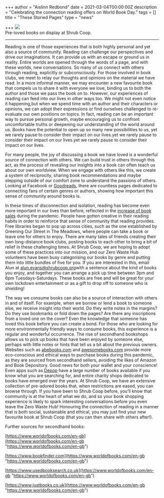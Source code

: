 +++
author = "Aislinn Redbond"
date = 2021-03-04T00:00:00Z
description = "Celebrating the connection reading offers on World Book Day."
tags = []
title = "These Storied Pages"
type = "news"

+++
![](https://res.cloudinary.com/shrub-co-op/image/upload/v1614854545/shrubcoop.org/media/IMG_0749_1_tdffxm.jpg)  
Pre-loved books on display at Shrub Coop.

***

Reading is one of those experiences that is both highly personal and yet also a source of community. Reading can challenge our perspectives and drive our imaginations. It can provide us with an escape or ground us in reality. Entire worlds are opened through the words of a page, and with these worlds, new conversations. So many of us connect with others through reading, explicitly or subconsciously. For those involved in book clubs, we meet to relay our thoughts and opinions on the material we have read. In a more informal manner, we may encounter a new favourite book that compels us to share it with everyone we love, binding us to both the author and those we pass the book on to. However, our experiences of reading can feed into our lives in other ways too. We might not even notice it happening,but when we spend time with an author and their characters or opinions, we can adopt their expressions or find ourselves challenged to re-evaluate our own positions on topics. In fact, reading can be an important way to pursue personal growth, maybe encouraging us to confront uncomfortable truths or deepening our understanding of the world around us. Books have the potential to open up so many new possibilities to us, yet we rarely pause to consider their impact on our lives.yet we rarely pause to consider their impact on our lives.yet we rarely pause to consider their impact on our lives.

For many people, the joy of discussing a book we have loved is a wonderful source of connection with others. We can build trust in others through this act, as the process of revealing our insights into a book can often teach us about our own worldview. When we engage with others like this, we create a system of reciprocity, sharing book recommendations and maybe stepping outside of our comfort zone to understand the passions of others. Looking at Facebook or [Goodreads](https://www.goodreads.com), there are countless pages dedicated to connecting fans of certain genres or authors, showing how important this sense of community around books is.

In these times of disconnection and isolation, reading has become even more important in our lives than before, reflected in the [increase of book sales](https://www.theguardian.com/books/2021/jan/25/bookshops-defy-pandemic-to-record-highest-sales-for-eight-years) during the pandemic. People have gotten creative in their reading habits in order to reinforce that sense of community that reading provides. Free libraries began to pop up across cities, such as the one established by Greening Our Street in The Meadows, where people can take a book or leave one for others to enjoy. There are many tales of friends creating their own long-distance book clubs, posting books to each other to bring a bit of relief in these challenging times. At Shrub Coop, we are hoping to adopt some of these practices into our mission, and our Zero Waste Hub volunteers have been busy categorising our books by genre and putting them into little bundles of five for you. If you are interested in this, email Alun at [alun.evans@shrubcoop.org](mailto:alun.evans@shrubcoop.org)with a sentence about the kind of books you enjoy, and together you can arrange a pick up time between 3pm and 6pm Tuesdays-Saturdays. These books are free and will be great for your own lockdown entertainment or as a gift to drop off to someone who is shielding!

The way we consume books can also be a source of interaction with others in and of itself. For example, when we borrow or lend a book to someone else, we receive insight into their world. Do they write notes in the margins? Do they use bookmarks or fold down the pages? Are there any inscriptions from a loved one on the cover? Even the knowledge that someone has loved this book before you can create a bond. For those who are looking for more environmentally friendly ways to consume books, this experience is a regular and wonderful occurrence. The rise of secondhand bookshops allows us to pick up books that have been enjoyed by someone else, perhaps with little notes or hints that tell us a bit about the previous owners. Websites such as [abebooks.com](http://abebooks.com) and [awesomebooks.com](http://awesomebooks.com) provide more eco-conscious and ethical ways to purchase books during this pandemic, as they are sourced from secondhand sellers, avoiding the likes of Amazon and Book Depository. Good news for both your wallet and your conscience! Even apps such as [Depop](https://www.depop.com/shrubcoop/) have a large number of books available if you know what you are searching for, and entire charity shops dedicated to books have emerged over the years. At Shrub Coop, we have an extensive collection of pre-adored books that, when restrictions are eased, you can browse through. If you have been to Shrub Coop before, you’ll know that community is at the heart of what we do, and so your book shopping experience is likely to spark interesting conversations before you even leave the Zero Waste Hub! Honouring the connection of reading in a manner that is both social, sustainable and ethical, you may just find your new favourite book at Shrub Coop (that you can then share with others after!).

Further sources for secondhand books:

[https://www.worldofbooks.com/en-gb](https://www.worldofbooks.com/en-gb "https://www.worldofbooks.com/en-gb")

[https://www.bookfinder.com](https://www.worldofbooks.com/en-gb "https://www.worldofbooks.com/en-gb")

[https://www.usedbooksearch.co.uk](https://www.worldofbooks.com/en-gb "https://www.worldofbooks.com/en-gb")

[https://www.justbooks.co.uk](https://www.worldofbooks.com/en-gb "https://www.worldofbooks.com/en-gb")